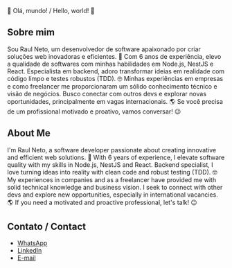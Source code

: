 👋 Olá, mundo! / Hello, world! 👋

## Sobre mim

Sou Raul Neto, um desenvolvedor de software apaixonado por criar soluções web inovadoras e eficientes. 🚀 Com 6 anos de experiência, elevo a qualidade de softwares com minhas habilidades em Node.js, NestJS e React.
Especialista em backend, adoro transformar ideias em realidade com código limpo e testes robustos (TDD). 🤓 Minhas experiências em empresas e como freelancer me proporcionaram um sólido conhecimento técnico e visão de negócios.
Busco conectar com outros devs e explorar novas oportunidades, principalmente em vagas internacionais. 🌎 Se você precisa de um profissional motivado e proativo, vamos conversar! 😉

## About Me

I'm Raul Neto, a software developer passionate about creating innovative and efficient web solutions. 🚀 With 6 years of experience, I elevate software quality with my skills in Node.js, NestJS and React.
Backend specialist, I love turning ideas into reality with clean code and robust testing (TDD). 🤓 My experiences in companies and as a freelancer have provided me with solid technical knowledge and business vision.
I seek to connect with other devs and explore new opportunities, especially in international vacancies. 🌎 If you need a motivated and proactive professional, let's talk! 😉


## Contato / Contact
- [WhatsApp](18981126127)
- [LinkedIn](https://www.linkedin.com/in/raul-neto-777bb988/)
- [E-mail](mailto:raulneto90@gmail.com)
